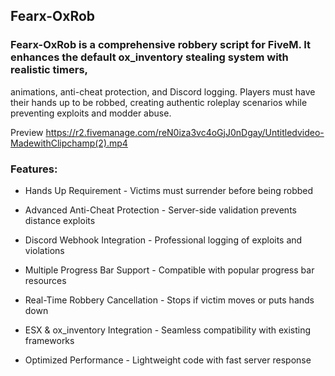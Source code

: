 
## Fearx-OxRob
 ### Fearx-OxRob is a comprehensive robbery script for FiveM. It enhances the default ox_inventory stealing system with realistic timers, 
animations, anti-cheat protection, and Discord logging. Players must have their hands up to be robbed, creating authentic roleplay scenarios while preventing exploits and modder abuse.

Preview
https://r2.fivemanage.com/reN0iza3vc4oGjJ0nDgay/Untitledvideo-MadewithClipchamp(2).mp4

### Features:

- Hands Up Requirement - Victims must surrender before being robbed

- Advanced Anti-Cheat Protection - Server-side validation prevents distance exploits

- Discord Webhook Integration - Professional logging of exploits and violations

- Multiple Progress Bar Support - Compatible with popular progress bar resources

- Real-Time Robbery Cancellation - Stops if victim moves or puts hands down

- ESX & ox_inventory Integration - Seamless compatibility with existing frameworks

- Optimized Performance - Lightweight code with fast server response




